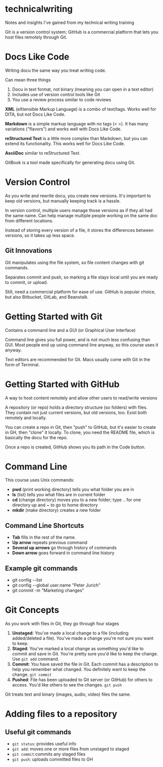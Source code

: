 # technicalwriting
Notes and insights I've gained from my technical writing training

Git is a version control system; GitHub is a commercial platform that lets you host files remotely through Git.

# Docs Like Code
Writing docu the same way you treat writing code.

Can mean three things
1. Docu in text format, not binary (meaning you can open in a text editor)
2. Includes use of version control tools like Git
3. You use a review process similar to code reviews 

**XML** (eXtensible Markup Language) is a combo of text/tags. Works well for DITA, but not Docs Like Code.

**Markdown** is a simple markup language with no tags (< >). It has many variations ("flavors") and works well with Docs Like Code.

**reStructured Text** is a little more complex than Markdown, but you can extend its functionality. This works well for Docs Like Code.

**AsciiDoc** similar to reStructured Text.

GitBook is a tool made specifically for generating docu using Git.

# Version Control
As you write and rewrite docu, you create new versions. It's important to keep old versions, but manually keeping track is a hassle.

In version control, multiple users manage those versions as if they all had the same name. Can help manage multiple people working on the same doc from different locations.

Instead of storing every version of a file, it stores the differences between versions, so it takes up less space.

## Git Innovations
Git manipulates using the file system, so file content changes with git commands.

Separates commit and push, so marking a file stays local until you are ready to commit, or upload.

Still, need a commercial platform for ease of use. GitHub is popular choice, but also Bitbucket, GitLab, and Beanstalk.

# Getting Started with Git
Contains a command line and a GUI (or Graphical User Interface)

Command line gives you full power, and is not much less confusing than GUI. Most people end up using command line anyway, so this course uses it anyway.

Text editors are recommended for Git. Macs usually come with Git in the form of Terminal.

# Getting Started with GitHub
A way to host content remotely and allow other users to read/write versions

A repository (or repo) holds a directory structure (so folders) with files. They contain not just current versions, but old versions, too. Exist both remotely and locally.

You can create a repo in Git, then "push" to GitHub, but it's easier to create in GH, then "clone" it locally. To clone, you need the README file, which is basically the docu for the repo.

Once a repo is created, GitHub shows you its path in the Code button.

# Command Line
This course uses Unix commands:
* **pwd** (print working directory) tells you what folder you are in
* **ls** (list) tells you what files are in current folder
* **cd** (change directory) moves you to a new folder; type .. for one directory up and ~ to go to home directory
* **mkdir** (make directory) creates a new folder

## Command Line Shortcuts
* **Tab** fills in the rest of the name.
* **Up arrow** repeats previous command
* **Several up arrows** go through history of commands
* **Down arrow** goes forward in command line history

## Example git commands
* git config --list
* git config --global user.name "Peter Jurich"
* git commit -m "Marketing changes"

# Git Concepts
As you work with files in Git, they go through four stages
1. **Unstaged**: You've made a local change to a file (including added/deleted a file). You've made a change you're not sure you want to keep.
2. **Staged**: You've marked a local change as something you'd like to commit and save in Git. You're pretty sure you'd like to keep the change. Use `git add` command.
3. **Commit**: You have saved the file in Git. Each commit has a description to help you remember what changed. You definitely want to keep the change. `git commit`
4. **Pushed**: File has been uploaded to Git server (or GitHub) for others to access. You'd like others to see the changes. `git push`

Git treats text and binary (images, audio, video) files the same.

# Adding files to a repository
## Useful git commands
* `git status`: provides useful info
* `git add`: moves one or more files from unstaged to staged
* `git commit`:commits any staged files
* `git push`: uploads committed files to GH
